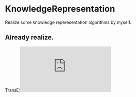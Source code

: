 # KnowledgeRepresentation
Realize some knowledge reperesentation algorithms by myself.

## Already realize.
TransE:![Translating Embeddings for Modeling Multi-relational Data](https://papers.nips.cc/paper/5071-translating-embeddings-for-modeling-multi-relational-data.pdf)
